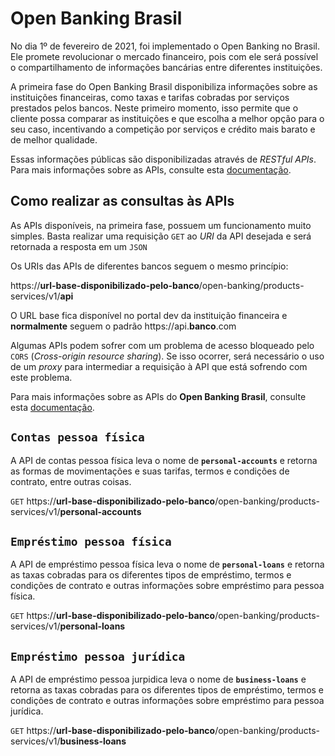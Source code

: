 # Open Banking Brasil

No dia 1º de fevereiro de 2021, foi implementado o Open Banking no Brasil. Ele promete revolucionar o mercado financeiro, pois com ele será possível o compartilhamento de informações bancárias entre diferentes instituições.

A primeira fase do Open Banking Brasil disponibiliza informações sobre as instituições financeiras, como taxas e tarifas cobradas por serviços prestados pelos bancos. Neste primeiro momento, isso permite que o cliente possa comparar as instituições e que escolha a melhor opção para o seu caso, incentivando a competição por serviços e crédito mais barato e de melhor qualidade.

Essas informações públicas são disponibilizadas através de _RESTful APIs_. Para mais informações sobre as APIs, consulte esta [documentação](https://openbanking-brasil.github.io/areadesenvolvedor/).

## Como realizar as consultas às APIs

As APIs disponíveis, na primeira fase, possuem um funcionamento muito simples. Basta realizar uma requisição `GET` ao _URI_ da API desejada e será retornada a resposta em um `JSON`

Os URIs das APIs de diferentes bancos seguem o mesmo princípio:

https://**url-base-disponibilizado-pelo-banco**/open-banking/products-services/v1/**api**

O URL base fica disponível no portal dev da instituição financeira e **normalmente** seguem o padrão https://api.**banco**.com

Algumas APIs podem sofrer com um problema de acesso bloqueado pelo `CORS` (_Cross-origin resource sharing_). Se isso ocorrer, será necessário o uso de um _proxy_ para intermediar a requisição à API que está sofrendo com este problema.

Para mais informações sobre as APIs do **Open Banking Brasil**, consulte esta [documentação](https://openbanking-brasil.github.io/areadesenvolvedor/).

## `Contas pessoa física`

A API de contas pessoa física leva o nome de **`personal-accounts`** e retorna as formas de movimentações e suas tarifas, termos e condições de contrato, entre outras coisas.

`GET` https://**url-base-disponibilizado-pelo-banco**/open-banking/products-services/v1/**personal-accounts**

## `Empréstimo pessoa física`

A API de empréstimo pessoa física leva o nome de **`personal-loans`** e retorna as taxas cobradas para os diferentes tipos de empréstimo, termos e condições de contrato e outras informações sobre empréstimo para pessoa física.

`GET` https://**url-base-disponibilizado-pelo-banco**/open-banking/products-services/v1/**personal-loans**

## `Empréstimo pessoa jurídica`

A API de empréstimo pessoa jurpidica leva o nome de **`business-loans`** e retorna as taxas cobradas para os diferentes tipos de empréstimo, termos e condições de contrato e outras informações sobre empréstimo para pessoa jurídica.

`GET` https://**url-base-disponibilizado-pelo-banco**/open-banking/products-services/v1/**business-loans**
